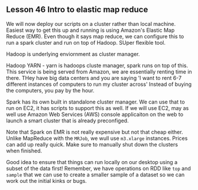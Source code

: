 ## Lesson 46 Intro to elastic map reduce

We will now deploy our scripts on a cluster rather than local machine. Easiest way to get this up and running is using Amazon's Elastic Map Reduce (EMR). Even though it says map reduce, we can configure this to run a spark cluster and run on top of Hadoop. SUper flexible tool. 

Hadoop is underlying enviornment as cluster manager.

Hadoop YARN - yarn is hadoops cluste manager, spark runs on top of this. 
This service is being served from Amazon, we are essentially renting time in there. THey have big data centers and you are saying 'I want to rent 6-7 different instances of computers to run my cluster across' Instead of buying the computers, you pay by the hour. 

Spark has its own built in standalone cluster manager. We can use that to run on EC2, it has scripts to support this as well. If we will use EC2, may as well use Amazon Web Services (AWS) console applicaiton on the web to launch a smart cluster that is already preconfiged. 

Note that Spark on EMR is not really expensive but not that cheap either. Unlike MapReduce with the `MRJob`, we wull use `m3.xlarge` instances. Prices can add up really quick. Make sure to manually shut down the clusters when finished.

Good idea to ensure that things can run locally on our desktop using a subset of the data first! Remember, we have operations on RDD like `top` and `sample` that we can use to create a smaller sample of a dataset so we can work out the initial kinks or bugs.
  